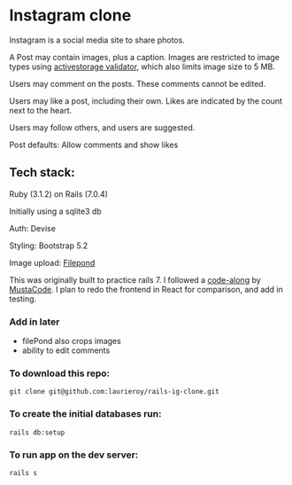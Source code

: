 # Instagram clone

Instagram is a social media site to share photos.

A Post may contain images, plus a caption. Images are restricted to image types using  [ activestorage validator](https://github.com/aki77/activestorage-validator), which also limits image size to 5 MB. 

Users may comment on the posts. These comments cannot be edited.

Users may like a post, including their own. Likes are indicated by the count next to the heart. <!--  A user may also double-click on a post to like / unlike it -->

Users may follow others, and users are suggested.

Post defaults: Allow comments and show likes

## Tech stack:

Ruby (3.1.2) on Rails (7.0.4)

Initially using a sqlite3 db

Auth: Devise

Styling: Bootstrap 5.2

Image upload: [Filepond](https://pqina.nl/filepond/)



This was originally built to practice rails 7. I followed a [code-along](https://www.udemy.com/course/building-instagram-from-scratch-using-ruby-on-rails-7/) by [MustaCode](mostafanabil198@gmail.com). I plan to redo the frontend in React for comparison, and add in testing.

### Add in later
- filePond also crops images
- ability to edit comments

### To download this repo:

`git clone git@github.com:laurieroy/rails-ig-clone.git`

### To create the initial databases run:

`rails db:setup`

### To run app on the dev server:

`rails s`







